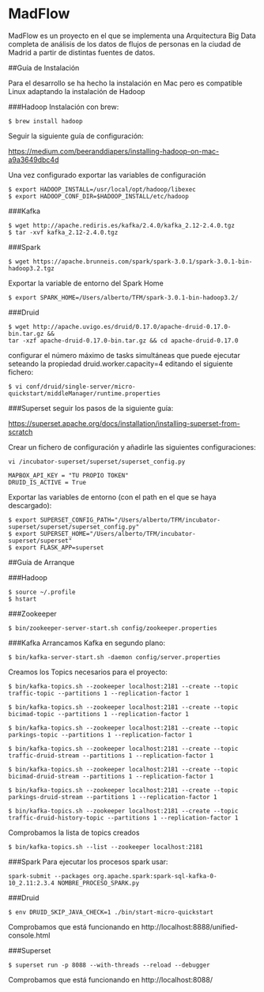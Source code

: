 # MadFlow

MadFlow es un proyecto en el que se implementa una Arquitectura Big Data completa de análisis de los datos de flujos de
 personas en la ciudad de Madrid a partir de distintas fuentes de datos.
 
##Guía de Instalación

Para el desarrollo se ha hecho la instalación en Mac pero es compatible Linux adaptando la instalación de Hadoop

###Hadoop
Instalación con brew:
```
$ brew install hadoop
```
Seguir la siguiente guía de configuración:

https://medium.com/beeranddiapers/installing-hadoop-on-mac-a9a3649dbc4d

Una vez configurado exportar las variables de configuración
```
$ export HADOOP_INSTALL=/usr/local/opt/hadoop/libexec
$ export HADOOP_CONF_DIR=$HADOOP_INSTALL/etc/hadoop
```

###Kafka
```
$ wget http://apache.rediris.es/kafka/2.4.0/kafka_2.12-2.4.0.tgz
$ tar -xvf kafka_2.12-2.4.0.tgz
```

###Spark
```
$ wget https://apache.brunneis.com/spark/spark-3.0.1/spark-3.0.1-bin-hadoop3.2.tgz
```

Exportar la variable de entorno del Spark Home
```
$ export SPARK_HOME=/Users/alberto/TFM/spark-3.0.1-bin-hadoop3.2/
```
###Druid

```
$ wget http://apache.uvigo.es/druid/0.17.0/apache-druid-0.17.0-bin.tar.gz && 
tar -xzf apache-druid-0.17.0-bin.tar.gz && cd apache-druid-0.17.0
```
configurar el número máximo de tasks simultáneas que puede ejecutar seteando la propiedad 
druid.worker.capacity=4 editando el siguiente fichero:
```
$ vi conf/druid/single-server/micro-quickstart/middleManager/runtime.properties
```

###Superset
seguir los pasos de la siguiente guía:

https://superset.apache.org/docs/installation/installing-superset-from-scratch

Crear un fichero de configuración y añadirle las siguientes configuraciones:
```
vi /incubator-superset/superset/superset_config.py

MAPBOX_API_KEY = "TU PROPIO TOKEN"
DRUID_IS_ACTIVE = True
```

Exportar las variables de entorno (con el path en el que se haya descargado):
```
$ export SUPERSET_CONFIG_PATH="/Users/alberto/TFM/incubator-superset/superset/superset_config.py"
$ export SUPERSET_HOME="/Users/alberto/TFM/incubator-superset/superset"
$ export FLASK_APP=superset
```
##Guía de Arranque

###Hadoop
```
$ source ~/.profile
$ hstart
```
###Zookeeper
```
$ bin/zookeeper-server-start.sh config/zookeeper.properties
```

###Kafka
Arrancamos Kafka en segundo plano:
```
$ bin/kafka-server-start.sh -daemon config/server.properties
```

Creamos los Topics necesarios para el proyecto:
```
$ bin/kafka-topics.sh --zookeeper localhost:2181 --create --topic traffic-topic --partitions 1 --replication-factor 1

$ bin/kafka-topics.sh --zookeeper localhost:2181 --create --topic bicimad-topic --partitions 1 --replication-factor 1

$ bin/kafka-topics.sh --zookeeper localhost:2181 --create --topic parkings-topic --partitions 1 --replication-factor 1

$ bin/kafka-topics.sh --zookeeper localhost:2181 --create --topic traffic-druid-stream --partitions 1 --replication-factor 1

$ bin/kafka-topics.sh --zookeeper localhost:2181 --create --topic bicimad-druid-stream --partitions 1 --replication-factor 1

$ bin/kafka-topics.sh --zookeeper localhost:2181 --create --topic parkings-druid-stream --partitions 1 --replication-factor 1

$ bin/kafka-topics.sh --zookeeper localhost:2181 --create --topic traffic-druid-history-topic --partitions 1 --replication-factor 1
```
Comprobamos la lista de topics creados
```
$ bin/kafka-topics.sh --list --zookeeper localhost:2181
```

###Spark
Para ejecutar los procesos spark usar:
```
spark-submit --packages org.apache.spark:spark-sql-kafka-0-10_2.11:2.3.4 NOMBRE_PROCESO_SPARK.py
```
###Druid
```
$ env DRUID_SKIP_JAVA_CHECK=1 ./bin/start-micro-quickstart
```
Comprobamos que está funcionando en http://localhost:8888/unified-console.html


###Superset

```
$ superset run -p 8088 --with-threads --reload --debugger
```
Comprobamos que está funcionando en http://localhost:8088/

